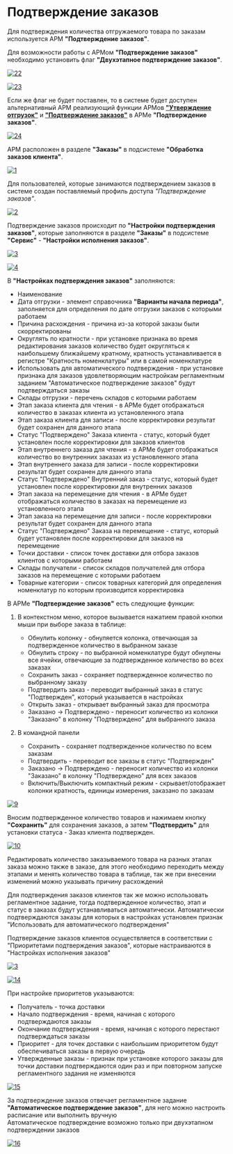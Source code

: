 # Подтверждение заказов

Для подтверждения количества отгружаемого товара по заказам используется АРМ **"Подтверждение заказов"**.

Для возможности работы с АРМом **"Подтверждение заказов"** необходимо установить флаг **"Двухэтапное подтверждение заказов"**.

[![22][22]][22]

[![23][23]][23]

Если же флаг не будет поставлен, то в системе будет доступен альтернативный АРМ реализующий функции АРМов [**"Утверждение отгрузок"**](ApprovalOfShipments.md) и [**"Подтверждение заказов"**](OrderConfirmation.md) в АРМе **"Подтверждение заказов"**. 

[![24][24]][24]

АРМ расположен в разделе **"Заказы"** в подсистеме **"Обработка заказов клиента"**.

[![1][1]][1]

Для пользователей, которые занимаются подтверждением заказов в системе создан поставляемый профиль доступа *"Подтверждение заказов"*.

[![2][2]][2]

Подтверждение заказов происходит по **"Настройки подтверждения заказов"**, которые заполняются в разделе **"Заказы"** в подсистеме **"Сервис"** - **"Настройки исполнения заказов"**.

[![3][3]][3]

[![4][4]][4]

В **"Настройках подтверждения заказов"** заполняются:

- Наименование
- Дата отгрузки - элемент справочника **"Варианты начала периода"**, заполняется для определения по дате отгрузки заказов с которыми работаем
- Причина расхождения - причина из-за которой заказы были скорректированы
- Округлять по кратности - при установке признака во время редактирования заказов количество будет округляться к наибольшему ближайшему кратному, кратность устанавливается в регистре "Кратность номенклатуры" или в самой номенклатуре
- Использовать для автоматического подтверждения - при установке признака для заказов удовлетворяющим настройкам регламентным заданием "Автоматическое подтверждение заказов" будут подтверждаться заказы
- Склады отгрузки - перечень складов с которыми работаем
- Этап заказа клиента для чтения - в АРМе будет отображаться количество в заказах клиента из установленного этапа
- Этап заказа клиента для записи - после корректировки результат будет сохранен для данного этапа
- Статус "Подтверждено" Заказа клиента - статус, который будет установлен после корректировки для заказов клиентов
- Этап внутреннего заказа для чтения - в АРМе будет отображаться количество во внутренних заказах из установленного этапа
- Этап внутреннего заказа для записи - после корректировки результат будет сохранен для данного этапа
- Статус "Подтверждено" Внутренний заказ - статус, который будет установлен после корректировки для внутренних заказов
- Этап заказа на перемещение для чтения - в АРМе будет отображаться количество в заказах на перемещение из установленного этапа
- Этап заказа на перемещение для записи - после корректировки результат будет сохранен для данного этапа
- Статус "Подтверждено" Заказа на перемещение - статус, который будет установлен после корректировки для заказов на перемещение
- Точки доставки - список точек доставки для отбора заказов клиентов с которыми работаем
- Склады получатели - список складов получателей для отбора заказов на перемещение с которыми работаем
- Товарные категории - список товарных категорий для определения номенклатур по которым производится корректировка

В АРМе **"Подтверждение заказов"** есть следующие функции:

1. В контекстном меню, которое вызывается нажатием правой кнопки мыши при выборе заказа в таблице:

    - Обнулить колонку - обнуляется колонка, отвечающая за подтвержденное количество в выбранном заказе
    - Обнулить строку - по выбранной номенклатуре будут обнулены все ячейки, отвечающие за подтвержденное количество во всех заказах
    - Сохранить заказ - сохраняет подтвержденное количество по выбранному заказу
    - Подтвердить заказ - переводит выбранный заказ в статус "Подтвержден", который указывается в настройках
    - Открыть заказ - открывает выбранный заказ для просмотра
    - Заказано -> Подтверждено - переносит количество из колонки "Заказано" в колонку "Подтверждено" для выбранного заказа

2. В командной панели

    - Сохранить - сохраняет подтвержденное количество по всем заказам
    - Подтвердить - переводит все заказы в статус "Подтвержден"
    - Заказано -> Подтверждено - переносит количество из колонки "Заказано" в колонку "Подтверждено" для всех заказов
    - Включить/Выключить компактный режим - скрывает/отображает колонки кратность, единицы измерения, заказано по заказам

[![9][9]][9]

Вносим подтвержденное количество товаров и нажимаем кнопку **"Сохранить"** для сохранения заказов, а затем **"Подтвердить"** для установки статуса - Заказ клиента подтвержден.

[![10][10]][10]

Редактировать количество заказываемого товара на разных этапах заказа можно также в заказе, для этого необходимо переходить между этапами и менять количество товара в таблице, так же при внесении изменений можно указывать причину расхождений

Для подтверждения заказов клиентов так же можно использовать регламентное задание, тогда подтвержденное количество, этап и статус в заказах будут устанавливаться автоматически. Автоматически  подтверждаются заказы для которых в настройках установлен признак "Использовать для автоматического подтверждения"

Подтверждение заказов клиентов осуществляется в соответствии с "Приоритетами подтверждения заказов", которые настраиваются в "Настройках исполнения заказов"

[![3][3]][3]

[![14][14]][14]

При настройке приоритетов указываются:

- Получатель - точка доставки
- Начало подтверждения - время, начиная с которого подтверждаются заказы
- Окончание подтверждения - время, начиная с которого перестают подтверждаться заказы
- Приоритет - для точек доставки с наибольшим приоритетом будут обеспечиваться заказы в первую очередь
- Утвержденные заказы - признак при установке которого заказы для точки доставки подтверждаются один раз и при повторном запуске регламентного задания не изменяются

[![15][15]][15]

За подтверждение заказов отвечает регламентное задание **"Автоматическое подтверждение заказов"**, для него можно настроить расписание или выполнить вручную  
Автоматическое подтверждение возможно только при двухэтапном подтверждении заказов

[![16][16]][16]

[1]: OrderConfirmation.assets/1.png
[2]: OrderConfirmation.assets/2.png
[3]: OrderConfirmation.assets/3.png
[4]: OrderConfirmation.assets/4.png
[5]: OrderConfirmation.assets/5.png
[6]: OrderConfirmation.assets/6.png
[7]: OrderConfirmation.assets/7.png
[8]: OrderConfirmation.assets/8.png
[9]: OrderConfirmation.assets/9.png
[10]: OrderConfirmation.assets/10.png
[11]: OrderConfirmation.assets/11.png
[12]: OrderConfirmation.assets/12.png
[13]: OrderConfirmation.assets/13.png
[14]: OrderConfirmation.assets/14.png
[15]: OrderConfirmation.assets/15.png
[16]: OrderConfirmation.assets/16.png
[22]: ApprovalOfShipments.assets/22.png
[23]: ApprovalOfShipments.assets/23.png
[24]: ApprovalOfShipments.assets/24.png
